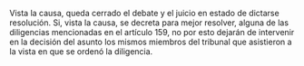 Vista la causa, queda cerrado el debate y el juicio en estado de dictarse resolución.
Si, vista la causa, se decreta para mejor resolver, alguna de las diligencias mencionadas en el artículo 159, no por esto dejarán de intervenir en la decisión del asunto los mismos miembros del tribunal que asistieron a la vista en que se ordenó la diligencia.